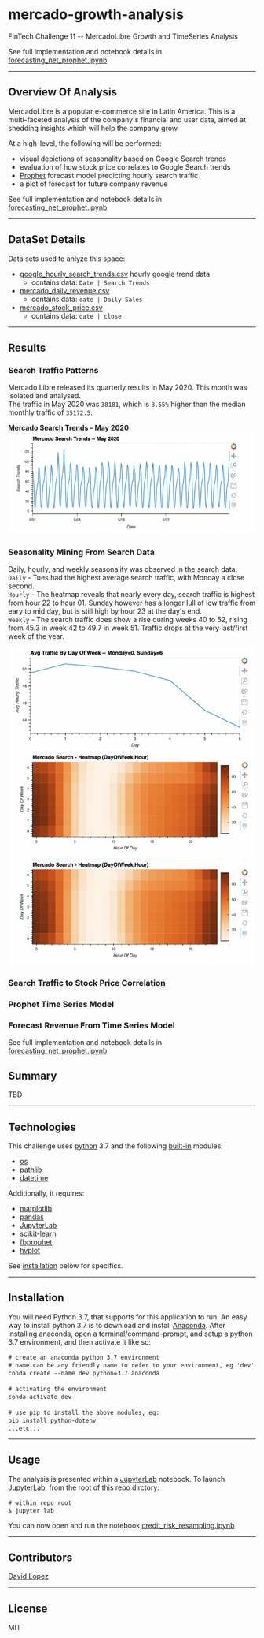 # mercado-growth-analysis
FinTech Challenge 11 -- MercadoLibre Growth and TimeSeries Analysis  

See full implementation and notebook details in [forecasting_net_prophet.ipynb](app/forecasting_net_prophet.ipynb)  

---

## Overview Of Analysis

MercadoLibre is a popular e-commerce site in Latin America. This is a multi-faceted analysis of the company's financial and user data, aimed at shedding insights which will help the company grow. 

At a high-level, the following will be performed:  
- visual depictions of seasonality based on Google Search trends
- evaluation of how stock price correlates to Google Search trends
- [Prophet](https://facebook.github.io/prophet/docs/quick_start.html#python-api) forecast model predicting hourly search traffic
- a plot of forecast for future company revenue  

See full implementation and notebook details in [forecasting_net_prophet.ipynb](app/forecasting_net_prophet.ipynb)  

---  

## DataSet Details  

Data sets used to anlyze this space:
- [google_hourly_search_trends.csv](data/google_hourly_search_trends.csv) hourly google trend data
    - contains data: `Date | Search Trends `  
- [mercado_daily_revenue.csv](data/mercado_daily_revenue.csv)
    - contains data: `date | Daily Sales `  
- [mercado_stock_price.csv](data/mercado_stock_price.csv)
    - contains data: `date | close `  

---  

## Results  

### Search Traffic Patterns

Mercado Libre released its quarterly results in May 2020. This month was isolated and analysed.  
The traffic in May 2020 was `38181`, which is `8.55%` higher than the median monthly traffic of `35172.5`.  

**Mercado Search Trends - May 2020**  
![May 2020 Search Results](media/01-search-traffic_patterns.png)

### Seasonality Mining From Search Data

Daily, hourly, and weekly seasonality was observed in the search data.  
`Daily` - Tues had the highest average search traffic, with Monday a close second.  
`Hourly` - The heatmap reveals that nearly every day, search traffic is highest from hour 22 to hour 01. Sunday however has a longer lull of low traffic from eary to mid day, but is still high by hour 23 at the day's end.  
`Weekly` - The search traffic does show a rise during weeks 40 to 52, rising from 45.3 in week 42 to 49.7 in week 51. Traffic drops at the very last/first week of the year.  

![Avg Traffic By Day Of Week](media/02-avg-traffic-by-day-of-week.png)  
![HeatMap Search DayOfWeek / Hour](media/03-heatmap-day-of-week-by-hr.png)  
![Avg Search Traffic by Week Of Year](media/03-heatmap-day-of-week-by-hr.png)  


### Search Traffic to Stock Price Correlation

### Prophet Time Series Model

### Forecast Revenue From Time Series Model



See full implementation and notebook details in [forecasting_net_prophet.ipynb](app/forecasting_net_prophet.ipynb)  

## Summary   

TBD


---

## Technologies

This challenge uses [python](https://www.python.org/) 3.7 and the following [built-in](https://docs.python.org/3/py-modindex.html) modules:
- [os](https://docs.python.org/3/library/os.html#module-os)
- [pathlib](https://docs.python.org/3/library/pathlib.html)
- [datetime](https://docs.python.org/3/library/datetime.html)

Additionally, it requires:
- [matplotlib](https://matplotlib.org/)
- [pandas](https://pandas.pydata.org/)
- [JupyterLab](https://jupyterlab.readthedocs.io/en/stable/)
- [scikit-learn](https://scikit-learn.org/stable/index.html)
- [fbprophet](https://scikit-learn.org/stable/index.html)
- [hvplot](https://hvplot.holoviz.org/)  

See [installation](#installation) below for specifics.

---

## Installation

You will need Python 3.7, that supports for this application to run. An easy way to install python 3.7 is to download and install [Anaconda](https://www.anaconda.com/products/individual). After installing anaconda, open a terminal/command-prompt, and setup a python 3.7 environment, and then activate it like so:

```
# create an anaconda python 3.7 environment
# name can be any friendly name to refer to your environment, eg 'dev'
conda create --name dev python=3.7 anaconda

# activating the environment
conda activate dev

# use pip to install the above modules, eg:
pip install python-dotenv
...etc...
```


---

## Usage

The analysis is presented within a [JupyterLab](https://jupyterlab.readthedocs.io/en/stable/) notebook. To launch JupyterLab, from the root of this repo dirctory:

```
# within repo root 
$ jupyter lab
```
You can now open and run the notebook [credit_risk_resampling.ipynb](app/credit_risk_resampling.ipynb)  

---

## Contributors

[David Lopez](https://github.com/sububer)

---

## License

MIT